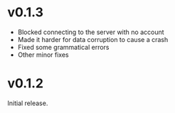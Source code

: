 # v0.1.3

* Blocked connecting to the server with no account
* Made it harder for data corruption to cause a crash
* Fixed some grammatical errors
* Other minor fixes

# v0.1.2

Initial release.